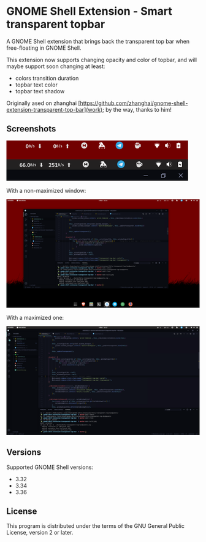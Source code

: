 # GNOME Shell Extension - Smart transparent topbar

A GNOME Shell extension that brings back the transparent top bar when free-floating in GNOME Shell.

This extension now supports changing opacity and color of topbar, and will maybe support soon changing at least:

- colors transition duration
- topbar text color
- topbar text shadow

Originally ased on zhanghai [https://github.com/zhanghai/gnome-shell-extension-transparent-top-bar](work); by the way, thanks to him!

## Screenshots

![screenshot](screenshot.png)

With a non-maximized window:

![screenshot free-floating](screenshot_free-floating.png)

With a maximized one:

![screenshot fullscreen](screenshot_fullscreen.png)

## Versions

Supported GNOME Shell versions:

- 3.32
- 3.34
- 3.36

## License

This program is distributed under the terms of the GNU General Public License, version 2 or later.
